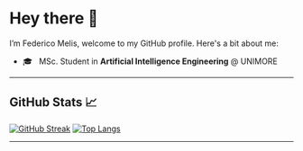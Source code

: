 # Hey there 👋

I’m Federico Melis, welcome to my GitHub profile. Here's a bit about me:

- 🎓 &nbsp; MSc. Student in **Artificial Intelligence Engineering** @ UNIMORE  

---

## GitHub Stats 📈
[![GitHub Streak](https://github-readme-streak-stats.herokuapp.com?user=fedemelis&theme=dracula&date_format=M%20j%5B%2C%20Y%5D)](https://git.io/streak-stats)
[![Top Langs](https://github-readme-stats-git-masterrstaa-rickstaa.vercel.app/api/top-langs/?username=fedemelis&exclude_repo=BikePlace,al-folio-old-test,post-commentv2&layout=compact&theme=dracula)](https://github.com/anuraghazra/github-readme-stats)

---

<!--
**fedemelis/fedemelis** is a ✨ _special_ ✨ repository because its `README.md` (this file) appears on your GitHub profile.
-->
